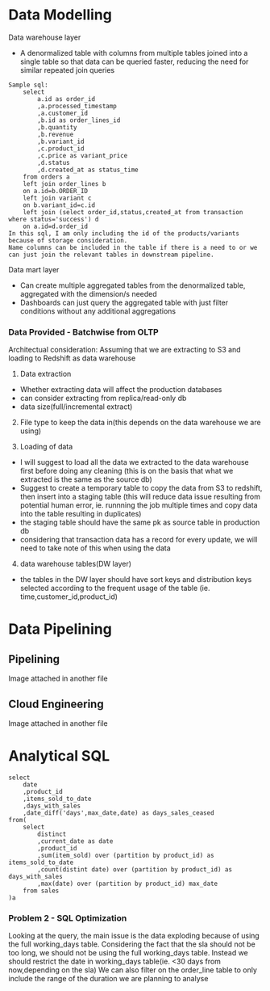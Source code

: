 # Data Modelling

Data warehouse layer
- A denormalized table with columns from multiple tables joined into a single table so that data can be queried faster, reducing the need for similar repeated join queries
```
Sample sql:
    select
        a.id as order_id
        ,a.processed_timestamp
        ,a.customer_id
        ,b.id as order_lines_id
        ,b.quantity
        ,b.revenue
        ,b.variant_id
        ,c.product_id
        ,c.price as variant_price
        ,d.status
        ,d.created_at as status_time
    from orders a
    left join order_lines b
    on a.id=b.ORDER_ID
    left join variant c
    on b.variant_id=c.id
    left join (select order_id,status,created_at from transaction where status='success') d
    on a.id=d.order_id
In this sql, I am only including the id of the products/variants because of storage consideration.
Name columns can be included in the table if there is a need to or we can just join the relevant tables in downstream pipeline.
```

Data mart layer
- Can create multiple aggregated tables from the denormalized table, aggregated with the dimension/s needed
- Dashboards can just query the aggregated table with just filter conditions without any additional aggregations

### Data Provided - Batchwise from OLTP

Architectual consideration:
Assuming that we are extracting to S3 and loading to Redshift as data warehouse

1) Data extraction
- Whether extracting data will affect the production databases
- can consider extracting from replica/read-only db
- data size(full/incremental extract)

2) File type to keep the data in(this depends on the data warehouse we are using)

3) Loading of data
- I will suggest to load all the data we extracted to the data warehouse first before doing any cleaning
(this is on the basis that what we extracted is the same as the source db)
- Suggest to create a temporary table to copy the data from S3 to redshift, then insert into a staging table
(this will reduce data issue resulting from potential human error, ie. runnning the job multiple times and copy data into the table resulting in duplicates)
- the staging table should have the same pk as source table in production db
- considering that transaction data has a record for every update, we will need to take note of this when using the data

4) data warehouse tables(DW layer)
- the tables in the DW layer should have sort keys and distribution keys selected according to the frequent usage of the table
(ie. time,customer_id,product_id)

# Data Pipelining

## Pipelining
Image attached in another file

## Cloud Engineering
Image attached in another file

# Analytical SQL
```
select
    date
    ,product_id
    ,items_sold_to_date
    ,days_with_sales
    ,date_diff('days',max_date,date) as days_sales_ceased
from(
    select
        distinct
        ,current_date as date
        ,product_id
        ,sum(item_sold) over (partition by product_id) as items_sold_to_date
        ,count(distint date) over (partition by product_id) as days_with_sales
        ,max(date) over (partition by product_id) max_date
    from sales
)a
```

### Problem 2 - SQL Optimization

Looking at the query, the main issue is the data exploding because of using the full working_days table.
Considering the fact that the sla should not be too long, we should not be using the full working_days table.
Instead we should restrict the date in working_days table(ie. <30 days from now,depending on the sla)
We can also filter on the order_line table to only include the range of the duration we are planning to analyse
